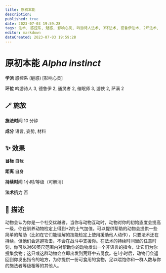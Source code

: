 ```yaml
---
title: 原初本能
description: 
published: true
date: 2023-07-03 19:59:28
tags: 法术, 惑控系, 魅惑, 影响心灵, 吟游诗人法术, 3环法术, 德鲁伊法术, 2环法术, 通灵者法术, 催眠师法术, 游侠法术, 萨满法术
editor: markdown
dateCreated: 2023-07-03 19:59:28
---
```


# **原初本能** *Alpha instinct*

**学派** 惑控系 (魅惑) \[影响心灵\] 

**环位** 吟游诗人 3, 德鲁伊 2, 通灵者 2, 催眠师 3, 游侠 2, 萨满 2

## 🪄 施放

**施法时间** 10 分钟

**成分** 语言, 姿势, 材料

## ✨ 效果 

**目标** 自我 

**距离** 自身  

**持续时间** 1小时/等级（可解消） 

**法术抗力** 否

## 📖 描述

动物会认为你是一个社交优越者。当你与动物互动时，动物对你的初始态度会提高一级，你在驯养动物检定上得到+2的士气加值。可以提供帮助的动物会提供一些简单的帮助（比如在它们能理解的技能检定上使用援助他人动作），只要法术还在持续，但他们会逃避攻击，不会在战斗中支援你。在法术的持续时间里的任意时刻，你可以对60英尺范围内对帮助你的动物发出一个非语言的指令，让它们为你搜集食物；这只或这群动物会立即出发到荒野中去觅食。在1小时后，动物们会返回到你发出指令的地方，为你提供一份可食用的食物，足以喂饱你和一群人数与你的施法者等级相等的其他人。
    